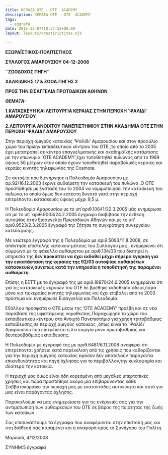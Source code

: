 ```yaml
---
title: ΚΕΡΑΙΑ ΟΤΕ - ΟΤΕ  ACADEMY
description: ΚΕΡΑΙΑ ΟΤΕ - ΟΤΕ  ACADEMY
tags:
  - eggrafa
date: 2015-12-07T10:37:52+00:00
layout: layouts/drastiriotites.njk

---
```


<!-- excerpt -->

**EΞΩΡΑΪΣΤΙΚΟΣ-ΠΟΛΙΤΙΣΤΙΚΟΣ**

**ΣΥΛΛΟΓΟΣ ΑΜΑΡΟΥΣΙΟΥ** **04-12-2008**

**¨ΖΩΟΔΟΧΟΣ ΠΗΓΗ¨**

**ΧΑΛΚΙΔΙΚΗΣ 17 &amp; ΖΩΟΔ.ΠΗΓΗΣ 2**

**ΠΡΟΣ ΤΗΝ ΕΙΣΑΓΓΕΛΙΑ ΠΡΩΤΟΔΙΚΩΝ ΑΘΗΝΩΝ**

**_ΘΕΜΑΤΑ:_**

**1.ΚΑΤΑΣΚΕΥΗ ΚΑΙ ΛΕΙΤΟΥΡΓΙΑ ΚΕΡΑΙΑΣ ΣΤΗΝ ΠΕΡΙΟΧΗ ΄ΨΑΛΙΔΙ΄ ΑΜΑΡΟΥΣΙΟΥ**

**2.ΛΕΙΤΟΥΡΓΙΑ ΑΝΟΙΧΤΟΥ ΠΑΝΕΠΙΣΤΗΜΙΟΥ ΣΤΗΝ ΑΚΑΔΗΜΙΑ ΟΤΕ ΣΤΗΝ ΠΕΡΙΟΧΗ ‘ΨΑΛΙΔΙ’ ΑΜΑΡΟΥΣΙΟΥ**

Στην περιοχή αμιγούς κατοικίας ‘Ψαλίδι’ Αμαρουσίου και στον προαύλιο χώρο του πρώην εκπαιδευτικού κέντρου του ΟΤΕ ,το οποίο από το 2005 έχει μετατραπεί σε κέντρο επαγγελματικής και ακαδημαϊκής κατάρτισης με την επωνυμία ΄ΟΤΕ ACADEMY’,έχει τοποθετηθεί πυλώνας από το 1989 ύψους 50 μέτρων στον οποίο έχουν τοποθετηθεί παραβολικές κεραίες και κεραίες κινητής τηλεφωνίας της Cosmote.

Σε αυτοψία που διενήργησε η Πολεοδομία Αμαρουσίου με αρ.92/16.12.2003 έκρινε αυθαίρετη την κατασκευή του πυλώνα .Ο ΟΤΕ προσπάθησε με ένστασή του το 2004 να νομιμοποιήσει την κατασκευή του πυλώνα,το οποίο όμως δεν κατέστη δυνατό γιατί στην περιοχή επιτρέπονται κατασκευές ύψους μέχρι 9,5 μ.

Η Πολεοδομία Αμαρουσίου με το υπ΄αριθ.10641/22.3.2005 μάς ενημέρωσε ότι με το υπ ΄αριθ.9003/24.2.2005 έγγραφο διαβίβασε την έκθεση αυτοψίας στην Εισαγγελία Πρωτοδικών Αθηνών και με το υπ’ αριθ.9523/2.3.2005 έγγραφό της ζήτησε τη συγκρότηση συνεργείου κατεδάφισης.

Με νεώτερο έγγραφό της η Πολεοδομία με αριθ.5093/11.8.2008, σε απάντηση επιστολής κατοίκου-μέλους του Συλλόγου μας , ενημερώνει ότι σύμφωνα με το φάκελλο αυθαιρέτου με αριθ.134/03 που διατηρεί η υπηρεσία της **δεν προκύπτει να έχει εκδοθεί μέχρι σήμερα έγκριση για την εγκατάσταση της κεραίας της 92/03 αυτοψίας αυθαιρέτων κατασκευών,συνεπώς κατά την υπηρεσία η τοποθέτησή της παραμένει αυθαίρετη**.

Επίσης η ΕΕΤΤ με το έγγραφό της με αριθ.18870/24.6.2005 ενημερώνει ότι για τις κατασκευές κεραιών του ΟΤΕ δε βρέθηκε εκδοθείσα άδεια,παρά μόνο για τιςκεραίες κινητής τηλεφωνίας και έχει επιβάλει από το 2003 πρόστιμα και ενημέρωσε Εισαγγελία και Πολεοδομία.

Εξάλλου πρόσφατα ο ΟΤΕ μέσω της ‘OTE ACADEMY’ προέβη και σε νέα παράβαση της υφιστάμενης νομοθεσίας.Παραχώρησε το χώρο του εκπαιδευτικού κέντρου στο Ανοιχτό Πανεπιστήμιο για χρήση τριτοβάθμιας εκπαίδευσης,σε περιοχή αμιγούς κατοικίας ,όπως είναι το ΄Ψαλίδι΄ Αμαρουσίου που επιτρέπεται η λειτουργία μόνο πρωτοβάθμιας και δευτεροβάθμιας εκπαίδευσης.

Η Πολεοδομία με έγγραφό της με αριθ.6481/6.11.2008 αναφέρει ότι επιτρέπονται χρήσεις κατά παρέκκλιση από τις χρήσεις που καθορίζονται για την περιοχή αμιγούς κατοικίας εφόσον δεν αποτελούν παράγοντα επικινδυνότητας και πηγή όχλησης για το περιβάλλον,την κυκλοφορία και ιδιαίτερα την κατοικία.

Η περιοχή μας όμως είναι ήδη κορεσμένη από μεγάλες υπερτοπικές χρήσεις και τώρα προστέθηκε ακόμα μία επιβαρύνοντας κάθε Σαββατοκύριακο την περιοχή μας με εκατοντάδες αυτοκίνητα και αυτό για μας είναι παράγοντας όχλησης.

Παρακαλούμε να μας ενημερώσετε για τις ενέργειές σας για την αντιμετώπιση των αυθαιρεσιών του ΟΤΕ σε βάρος της ποιότητας της ζωής των κατοίκων .

Σας επισυνάπτουμε τα έγγραφα που αναφέρονται στην επιστολή μας και στη διάθεσή σας παραμένει και η αναφορά προς το Συνήγορο του Πολίτη.

Μαρούσι, 4/12/2008

ΣΥΝΗΜ:5 έγγραφα
